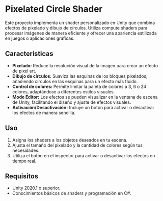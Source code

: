 # Pixelated Circle Shader

Este proyecto implementa un shader personalizado en Unity que combina efectos de pixelado y dibujo de círculos. Utiliza compute shaders para procesar imágenes de manera eficiente y ofrecer una apariencia estilizada en juegos o aplicaciones gráficas.

## Características

- **Pixelado:** Reduce la resolución visual de la imagen para crear un efecto de pixel art.
- **Dibujo de círculos:** Suaviza las esquinas de los bloques pixelados, añadiendo círculos en las esquinas para un efecto más fluido.
- **Control de colores:** Permite limitar la paleta de colores a 3, 6 o 24 colores, adaptándose a diferentes estilos visuales.
- **Modo Editor:** Los efectos se pueden visualizar en la ventana de escena de Unity, facilitando el diseño y ajuste de efectos visuales.
- **Activación/Desactivación:** Incluye un botón para activar o desactivar los efectos de manera sencilla.

## Uso

1. Asigna los shaders a los objetos deseados en tu escena.
2. Ajusta el tamaño del pixelado y la cantidad de colores según tus necesidades.
3. Utiliza el botón en el inspector para activar o desactivar los efectos en tiempo real.

## Requisitos

- Unity 2020.1 o superior.
- Conocimientos básicos de shaders y programación en C#.
